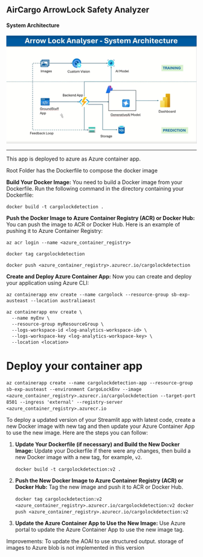 

## AirCargo ArrowLock Safety Analyzer

#### System Architecture

![image](https://github.com/sathik11/aircargo-arrowlock-safetycheck/blob/main/docs/systemarch.jpg)

---

This app is deployed to azure as Azure container app.

Root Folder has the Dockerfile to compose the docker image

**Build Your Docker Image:** You need to build a Docker image from your Dockerfile. Run the following command in the directory containing your Dockerfile:

```
docker build -t cargolockdetection .
```

**Push the Docker Image to Azure Container Registry (ACR) or Docker Hub:** You can push the image to ACR or Docker Hub. Here is an example of pushing it to Azure Container Registry:

```
az acr login --name <azure_container_registry>
```

```
docker tag cargolockdetection
```

```
docker push <azure_container_registry>.azurecr.io/cargolockdetection
```

**Create and Deploy Azure Container App:**
Now you can create and deploy your application using Azure CLI:

```
az containerapp env create --name cargolock --resource-group sb-exp-austeast --location australiaeast
```

```
az containerapp env create \
  --name myEnv \
  --resource-group myResourceGroup \
  --logs-workspace-id <log-analytics-workspace-id> \
  --logs-workspace-key <log-analytics-workspace-key> \
  --location <location>
```

# Deploy your container app

`az containerapp create --name cargolockdetection-app --resource-group sb-exp-austeast --environment CargoLockEnv --image <azure_container_registry>.azurecr.io/cargolockdetection --target-port 8501 --ingress 'external' --registry-server  <azure_container_registry>.azurecr.io `

To deploy a updated version of your Streamlit app with latest code, create a new Docker image with new tag and then update your Azure Container App to use the new image. Here are the steps you can follow:

1. **Update Your Dockerfile (if necessary) and Build the New Docker Image:**
   Update your Dockerfile if there were any changes, then build a new Docker image with a new tag, for example, `v2`.

   `docker build -t cargolockdetection:v2 .`
2. **Push the New Docker Image to Azure Container Registry (ACR) or Docker Hub:**
   Tag the new image and push it to ACR or Docker Hub.

   `docker tag cargolockdetection:v2 <azure_container_registry>.azurecr.io/cargolockdetection:v2 docker push <azure_container_registry>.azurecr.io/cargolockdetection:v2`
3. **Update the Azure Container App to Use the New Image:**
   Use Azure portal to update the Azure Container App to use the new image tag.

Improvements:
To update the AOAI to use structured output.
storage of images to Azure blob is not implemented in this version
